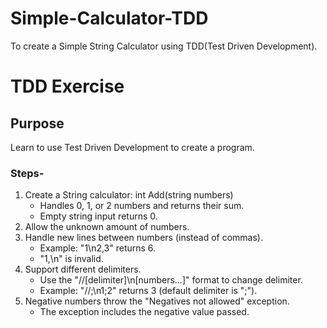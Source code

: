 # Simple-Calculator-TDD
To create a Simple String Calculator using TDD(Test Driven Development).
# TDD Exercise
## Purpose
Learn to use Test Driven Development to create a program.

### Steps-
1. Create a String calculator: int Add(string numbers)
    * Handles 0, 1, or 2 numbers and returns their sum.
    * Empty string input returns 0.
2. Allow the unknown amount of numbers.
3. Handle new lines between numbers (instead of commas).
    * Example: "1\n2,3" returns 6.
    * "1,\n" is invalid.
4. Support different delimiters.
    * Use the "//[delimiter]\n[numbers...]" format to change delimiter.
    * Example: "//;\n1;2" returns 3 (default delimiter is ";").
5. Negative numbers throw the "Negatives not allowed" exception.
    * The exception includes the negative value passed.
 
   

